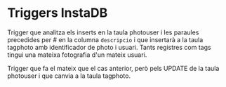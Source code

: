 # Triggers InstaDB

Trigger que analitza els inserts en la taula photouser i les paraules precedides per # en la columna `descripcio` i que insertarà a la taula tagphoto amb identificador de photo i usuari. Tants registres com tags tingui una mateixa fotografia d'un mateix usuari.

Trigger que fa el mateix que el cas anterior, però pels UPDATE de la taula photouser i que canvia a la taula tagphoto.
